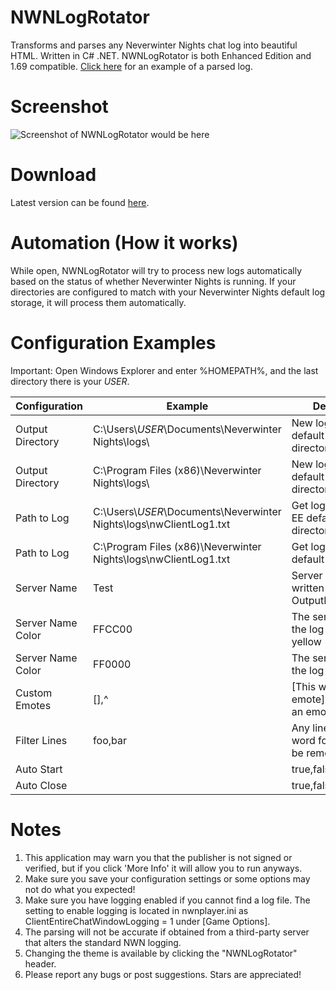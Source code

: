 # NWNLogRotator
Transforms and parses any Neverwinter Nights chat log into beautiful HTML. Written in C# .NET. NWNLogRotator is both Enhanced Edition and 1.69 compatible. <a href="http://htmlpreview.github.io/?https://github.com/ravenmyst/NWN-Log-Rotator/blob/master/output/NWNLogExample.html">Click here</a> for an example of a parsed log.

# Screenshot
![Screenshot of NWNLogRotator would be here](https://raw.githubusercontent.com/ravenmyst/NWNLogRotator/master/Assets/Images/screenshot_nwnlr1.png)

# Download
Latest version can be found <a href="https://github.com/ravenmyst/NWNLogRotator/releases/latest">here</a>.

# Automation (How it works)
While open, NWNLogRotator will try to process new logs automatically based on the status of whether Neverwinter Nights is running. If your directories are configured to match with your Neverwinter Nights default log storage, it will process them automatically.

# Configuration Examples
Important: Open Windows Explorer and enter %HOMEPATH%, and the last directory there is your _USER_.
  
| Configuration  | Example | Description |
| ------------- | ------------- | ------------- |
| Output Directory | C:\Users\\_USER_\Documents\Neverwinter Nights\logs\ | New logs stored in default Steam EE log directory |
| Output Directory | C:\Program Files (x86)\Neverwinter Nights\logs\ | New logs stored in default 1.69 log directory |
| Path to Log | C:\Users\\_USER_\Documents\Neverwinter Nights\logs\nwClientLog1.txt | Get log from Steam EE default log directory |
| Path to Log | C:\Program Files (x86)\Neverwinter Nights\logs\nwClientLog1.txt | Get log from 1.69 default log directory |
| Server Name | Test | Server logs will be written to OutputDirectory\Test |
| Server Name Color | FFCC00 | The server name in the log appears yellow |
| Server Name Color | FF0000 | The server name in the log appears red |
| Custom Emotes | [],^ | [This will be an emote], ^This will be an emote^ |
| Filter Lines | foo,bar | Any line that has the word foo or bar will be removed |
| Auto Start | |true,false| True will launch client on NWNLogRotator start |
| Auto Close | |true,false| True will close client on Log creation |

# Notes
1) This application may warn you that the publisher is not signed or verified, but if you click 'More Info' it will allow you to run anyways.
2) Make sure you save your configuration settings or some options may not do what you expected!
3) Make sure you have logging enabled if you cannot find a log file. The setting to enable logging is located in nwnplayer.ini as ClientEntireChatWindowLogging = 1 under [Game Options].
4) The parsing will not be accurate if obtained from a third-party server that alters the standard NWN logging.
5) Changing the theme is available by clicking the "NWNLogRotator" header.
6) Please report any bugs or post suggestions. Stars are appreciated!
